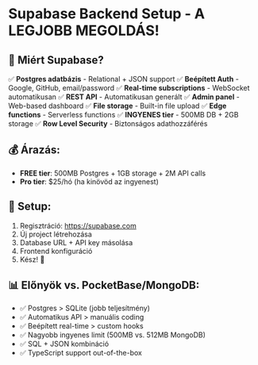 # Supabase Backend Setup - A LEGJOBB MEGOLDÁS!

## 🎯 **Miért Supabase?**

✅ **Postgres adatbázis** - Relational + JSON support
✅ **Beépített Auth** - Google, GitHub, email/password
✅ **Real-time subscriptions** - WebSocket automatikusan
✅ **REST API** - Automatikusan generált
✅ **Admin panel** - Web-based dashboard
✅ **File storage** - Built-in file upload
✅ **Edge functions** - Serverless functions
✅ **INGYENES tier** - 500MB DB + 2GB storage
✅ **Row Level Security** - Biztonságos adathozzáférés

## 💰 **Árazás:**
- **FREE tier**: 500MB Postgres + 1GB storage + 2M API calls
- **Pro tier**: $25/hó (ha kinövöd az ingyenest)

## 🔧 **Setup:**
1. Regisztráció: https://supabase.com
2. Új project létrehozása
3. Database URL + API key másolása
4. Frontend konfiguráció
5. Kész! 🎉

## 📊 **Előnyök vs. PocketBase/MongoDB:**
- ✅ Postgres > SQLite (jobb teljesítmény)
- ✅ Automatikus API > manuális coding
- ✅ Beépített real-time > custom hooks
- ✅ Nagyobb ingyenes limit (500MB vs. 512MB MongoDB)
- ✅ SQL + JSON kombináció
- ✅ TypeScript support out-of-the-box
